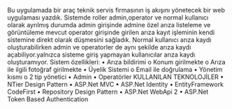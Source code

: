 Bu uygulamada bir araç teknik servis firmasının iş akışını yönetecek bir web uygulaması yazdık.
Sistemde roller admin,operator ve normal kullanıcı olarak ayrılmış durumda admin girişinde admine özel arıza listeleme ve görüntüleme mevcut
operator girişinde girilen arıza kayıt işleminin kendi sistemine direkt olarak düşmesini sağladık. Normal kullanıcı arıza kaydı oluşturabilirken admin ve operatorler de aynı şekilde arıza kaydı açabiliyor.yalnızca sisteme giriş yapmayan kullanıcılar arıza kaydı oluşturamıyor.
Sistem özellikleri:
• Arıza bildirimi
o Konum girilmekte
o Arıza ile ilgili fotoğraf girilmekte
• Üyelik Sistemi
o Email ile doğrulama
• Yönetim kısmı
o 2 tip yönetici
• Admin
• Operatörler
KULLANILAN TEKNOLOJİLER
• NTier Design Pattern
• ASP.Net MVC
• ASP.Net Identity
• EntityFramework CodeFirst
• Repository Design Pattern
• ASP.Net WebApi 2
• ASP.Net Token Based Authentication
